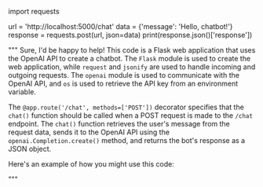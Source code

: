 import requests

url = 'http://localhost:5000/chat'
data = {'message': 'Hello, chatbot!'}
response = requests.post(url, json=data)
print(response.json()['response'])


"""
Sure, I'd be happy to help! This code is a Flask web application that uses the OpenAI API to create a chatbot. The `Flask` module is used to create the web application, while `request` and `jsonify` are used to handle incoming and outgoing requests. The `openai` module is used to communicate with the OpenAI API, and `os` is used to retrieve the API key from an environment variable.

The `@app.route('/chat', methods=['POST'])` decorator specifies that the `chat()` function should be called when a POST request is made to the `/chat` endpoint. The `chat()` function retrieves the user's message from the request data, sends it to the OpenAI API using the `openai.Completion.create()` method, and returns the bot's response as a JSON object.

Here's an example of how you might use this code:


"""
